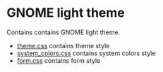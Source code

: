 # GNOME light theme

Contains contains GNOME light theme.

* [theme.css](theme.css) contains theme style
* [system_colors.css](system_colors.css) contains system colors style 
* [form.css](form.css) contains form style
